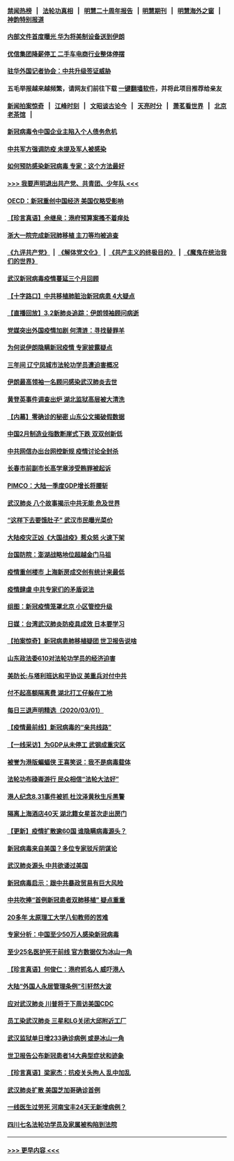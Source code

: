#### [禁闻热榜](热点新闻.md?=0)  &nbsp;&nbsp;|&nbsp;&nbsp; [法轮功真相](https://github.com/gfw-breaker/truth/blob/master/README.md?=0) &nbsp;&nbsp;|&nbsp;&nbsp; [明慧二十周年报告](https://github.com/gfw-breaker/mh-reports/blob/master/README.md?=0) &nbsp;&nbsp;|&nbsp;&nbsp;[明慧期刊](https://github.com/gfw-breaker/mh-qikan) &nbsp;&nbsp;|&nbsp;&nbsp; [明慧海外之窗](https://github.com/gfw-breaker/mh-news/blob/master/README.md?=0) &nbsp;&nbsp;|&nbsp;&nbsp; [神韵特别报道](https://github.com/gfw-breaker/mh-news/blob/master/shenyun.md?=0)
#### [内部文件首度曝光 华为将美制设备送到伊朗](../pages/nsc413/n11910211.md?t=03030402) 
#### [优信集团降薪停工 二手车电商行业整体停摆](../pages/nsc413/n11910090.md?t=03030402) 
#### [驻华外国记者协会：中共升级签证威胁](../pages/nsc413/n11910051.md?t=03030402) 
#### 五毛举报越来越频繁，请网友们前往下载 [一键翻墙软件](https://github.com/gfw-breaker/ssr-accounts)，并将此项目推荐给亲友
#### [新闻拍案惊奇](https://github.com/gfw-breaker/banned-news/blob/master/pages/link4.md) &nbsp;&nbsp;|&nbsp;&nbsp; [江峰时刻](https://github.com/gfw-breaker/banned-news/blob/master/pages/link4.md) &nbsp;&nbsp;|&nbsp;&nbsp; [文昭谈古论今](https://github.com/gfw-breaker/banned-news/blob/master/pages/link4.md) &nbsp;&nbsp;|&nbsp;&nbsp; [天亮时分](https://github.com/gfw-breaker/banned-news/blob/master/pages/link4.md) &nbsp;&nbsp;|&nbsp;&nbsp; [萧茗看世界](https://github.com/gfw-breaker/banned-news/blob/master/pages/link4.md) &nbsp;&nbsp;|&nbsp;&nbsp; [北京老茶馆](https://github.com/gfw-breaker/banned-news/blob/master/pages/link4.md) &nbsp;&nbsp;|&nbsp;&nbsp; 
#### [新冠病毒令中国企业主陷入个人债务危机](../pages/nsc413/n11910079.md?t=03030402) 
#### [中共军方强调防疫 未提及军人被感染](../pages/nsc413/n11909922.md?t=03030402) 
#### [如何预防感染新冠病毒 专家：这个方法最好](../pages/nsc413/n11909928.md?t=03030402) 
#### [>>> 我要声明退出共产党、共青团、少年队 <<<](https://github.com/begood0513/goodnews/blob/master/quit/letter.md) 
#### [OECD：新冠重创中国经济 美国仅略受影响](../pages/nsc413/n11910023.md?t=03030402) 
#### [【珍言真语】佘继泉：港府预算案搔不着痒处](../pages/nsc413/n11910011.md?t=03030402) 
#### [浙大一院完成新冠肺移植 主刀等均被追查](../pages/nsc413/n11909752.md?t=03030402) 
#### [《九评共产党》](https://github.com/begood0513/9ping.md/blob/master/README.md) &nbsp;|&nbsp; [《解体党文化》](../../../../jtdwh.md/blob/master/README.md)  &nbsp;|&nbsp; [《共产主义的终极目的》](../../../../gczydzjmd.md/blob/master/README.md) &nbsp;|&nbsp; [《魔鬼在统治我们的世界》](../../../../mgztzwmdsj.md/blob/master/README.md) 
#### [武汉新冠病毒疫情蔓延三个月回顾](../pages/nsc413/n11909784.md?t=03030402) 
#### [【十字路口】中共移植肺脏治新冠病患 4大疑点](../pages/nsc413/n11907932.md?t=03030402) 
#### [【直播回放】3.2新肺炎追踪：伊朗领袖顾问病逝](../pages/nsc413/n11909676.md?t=03030402) 
#### [党媒突出外国疫情加剧 何清涟：寻找替罪羊](../pages/nsc413/n11909315.md?t=03030402) 
#### [为何说伊朗隐瞒新冠疫情 专家披露疑点](../pages/nsc413/n11909701.md?t=03030402) 
#### [三年间 辽宁凤城市法轮功学员遭迫害概况](../pages/nsc413/n11907497.md?t=03030402) 
#### [伊朗最高领袖一名顾问感染武汉肺炎去世](../pages/nsc413/n11909593.md?t=03030402) 
#### [黄登英事件调查出炉 湖北监狱高层被大清洗](../pages/nsc413/n11909542.md?t=03030402) 
#### [【内幕】零确诊的秘密 山东公文揭破假数据](../pages/nsc413/n11903914.md?t=03030402) 
#### [中国2月制造业指数断崖式下跌 双双创新低](../pages/nsc413/n11909490.md?t=03030402) 
#### [中共网信办出台网控新规 疫情讨论全封杀](../pages/nsc413/n11908545.md?t=03030402) 
#### [长春市前副市长高学章涉受贿罪被起诉](../pages/nsc413/n11909042.md?t=03030402) 
#### [PIMCO：大陆一季度GDP增长将腰斩](../pages/nsc413/n11908780.md?t=03030402) 
#### [武汉肺炎 八个故事揭示中共无能 危及世界](../pages/nsc413/n11888055.md?t=03030402) 
#### [“这样下去要饿肚子” 武汉市民曝光菜价](../pages/nsc413/n11908526.md?t=03030402) 
#### [大陆疫灾正凶《大国战疫》惹众怒 火速下架](../pages/nsc413/n11908714.md?t=03030402) 
#### [台国防院：澎湖战略地位超越金门马祖](../pages/nsc413/n11908715.md?t=03030402) 
#### [疫情重创楼市 上海新房成交创有统计来最低](../pages/nsc413/n11907827.md?t=03030402) 
#### [疫情肆虐 中共专家们的矛盾说法](../pages/nsc413/n11901914.md?t=03030402) 
#### [组图：新冠疫情笼罩北京 小区管控升级](../pages/nsc413/n11905532.md?t=03030402) 
#### [日媒：台湾武汉肺炎防疫具成效 日本要学习](../pages/nsc413/n11908930.md?t=03030402) 
#### [【拍案惊奇】新冠病患肺移植疑团 世卫报告说啥](../pages/nsc413/n11907972.md?t=03030402) 
#### [山东政法委610对法轮功学员的经济迫害](../pages/nsc413/n11907366.md?t=03030402) 
#### [美防长:与塔利班达和平协议 美重兵对付中共](../pages/nsc413/n11908366.md?t=03030402) 
#### [付不起高额隔离费 湖北打工仔躲在工地](../pages/nsc413/n11907139.md?t=03030402) 
#### [每日三退声明精选（2020/03/01）](../pages/nsc413/n11908451.md?t=03030402) 
#### [【疫情最前线】新冠病毒的“亲共线路”](../pages/nsc413/n11907734.md?t=03030402) 
#### [【一线采访】为GDP从未停工 武钢成重灾区](../pages/nsc413/n11907787.md?t=03030402) 
#### [被誉为港版蝙蝠侠 王喜笑说：我不是病毒载体](../pages/nsc413/n11907724.md?t=03030402) 
#### [法轮功布碌崙游行 民众相信“法轮大法好”](../pages/nsc413/n11907645.md?t=03030402) 
#### [港人纪念8.31事件被抓 杜汶泽黄秋生斥黑警](../pages/nsc413/n11907574.md?t=03030402) 
#### [隔离上海酒店40天 湖北籍女星首次走出房门](../pages/nsc413/n11907453.md?t=03030402) 
#### [【更新】疫情扩散逾60国 谁隐瞒病毒源头？](../pages/nsc413/n11890652.md?t=03030402) 
#### [新冠病毒来自美国？多位专家驳斥阴谋论](../pages/nsc413/n11907805.md?t=03030402) 
#### [武汉肺炎源头 中共欲诿过美国](../pages/nsc413/n11907665.md?t=03030402) 
#### [新冠病毒启示：跟中共暴政贸易有巨大风险](../pages/nsc413/n11907718.md?t=03030402) 
#### [中共吹捧“首例新冠患者双肺移植” 疑点重重](../pages/nsc413/n11907615.md?t=03030402) 
#### [20多年 太原理工大学八旬教师的苦难](../pages/nsc413/n11907003.md?t=03030402) 
#### [专家分析：中国至少50万人感染新冠病毒](../pages/nsc413/n11907619.md?t=03030402) 
#### [至少25名医护死于前线 官方数据仅为冰山一角](../pages/nsc413/n11907479.md?t=03030402) 
#### [【珍言真语】何俊仁：港府抓名人 威吓港人](../pages/nsc413/n11907561.md?t=03030402) 
#### [大陆“外国人永居管理条例”引轩然大波](../pages/nsc413/n11907540.md?t=03030402) 
#### [应对武汉肺炎 川普将于下周访美国CDC](../pages/nsc413/n11907493.md?t=03030402) 
#### [员工染武汉肺炎 三星和LG关闭大邱附近工厂](../pages/nsc413/n11907471.md?t=03030402) 
#### [武汉监狱单日增233确诊病例 或是冰山一角](../pages/nsc413/n11907360.md?t=03030402) 
#### [世卫报告公布新冠患者14大典型症状和迹象](../pages/nsc413/n11907472.md?t=03030402) 
#### [【珍言真语】梁家杰：抗疫关头拘人 乱中加乱](../pages/nsc413/n11907444.md?t=03030402) 
#### [武汉肺炎扩散 美国芝加哥确诊首例](../pages/nsc413/n11907347.md?t=03030402) 
#### [一线医生过劳死 河南宝丰24天无新增病例？](../pages/nsc413/n11907430.md?t=03030402) 
#### [四川七名法轮功学员及家属被构陷到法院](../pages/nsc413/n11907214.md?t=03030402) 

----
#### [ >>> 更早内容 <<< ](../indexes/nsc413-earlier.md)
